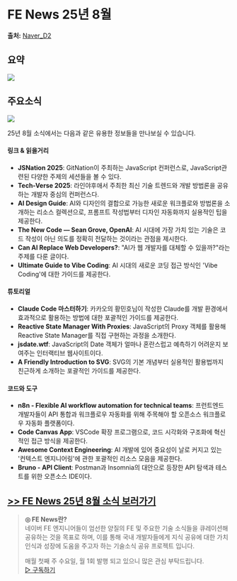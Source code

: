 # FE News 25년 8월

**출처:** [Naver_D2](https://d2.naver.com/news/3554080)

## 요약
![](https://d2.naver.com/content/images/2023/07/-----------2023-07-06------4-16-49.png)

주요소식
----

![](https://d2.naver.com/content/images/2025/08/-----------2025-08-07-------10-58-37.png)

25년 8월 소식에서는 다음과 같은 유용한 정보들을 만나보실 수 있습니다.

#### 링크 & 읽을거리

* **JSNation 2025**: GitNation이 주최하는 JavaScript 컨퍼런스로, JavaScript관련된 다양한 주제의 세션들을 볼 수 있다.
* **Tech-Verse 2025**: 라인야후애서 주최한 최신 기술 트렌드와 개발 방법론을 공유하는 개발자 중심의 컨퍼런스다.
* **AI Design Guide**: AI와 디자인의 결합으로 가능한 새로운 워크플로와 방법론을 소개하는 리소스 컬렉션으로, 프롬프트 작성법부터 디자인 자동화까지 실용적인 팁을 제공한다.
* **The New Code — Sean Grove, OpenAI**: AI 시대에 가장 가치 있는 기술은 코드 작성이 아닌 의도를 정확히 전달하는 것이라는 관점을 제시한다.
* **Can AI Replace Web Developers?**: "AI가 웹 개발자를 대체할 수 있을까?"라는 주제를 다룬 글이다.
* **Ultimate Guide to Vibe Coding**: AI 시대의 새로운 코딩 접근 방식인 'Vibe Coding'에 대한 가이드를 제공한다.

#### 튜토리얼

* **Claude Code 마스터하기**: 카카오의 황민호님이 작성한 Claude를 개발 환경에서 효과적으로 활용하는 방법에 대한 포괄적인 가이드를 제공한다.
* **Reactive State Manager With Proxies**: JavaScript의 Proxy 객체를 활용해 Reactive State Manager를 직접 구현하는 과정을 소개한다.
* **jsdate.wtf**: JavaScript의 Date 객체가 얼마나 혼란스럽고 예측하기 어려운지 보여주는 인터랙티브 웹사이트이다.
* **A Friendly Introduction to SVG**: SVG의 기본 개념부터 실용적인 활용법까지 친근하게 소개하는 포괄적인 가이드를 제공한다.

#### 코드와 도구

* **n8n - Flexible AI workflow automation for technical teams**: 프런트엔드 개발자들이 API 통합과 워크플로우 자동화를 위해 주목해야 할 오픈소스 워크플로우 자동화 플랫폼이다.
* **Code Canvas App**: VSCode 확장 프로그램으로, 코드 시각화와 구조화에 혁신적인 접근 방식을 제공한다.
* **Awesome Context Engineering**: AI 개발에 있어 중요성이 날로 커지고 있는 '컨텍스트 엔지니어링'에 관한 포괄적인 리소스 모음을 제공한다.
* **Bruno - API Client**: Postman과 Insomnia의 대안으로 등장한 API 탐색과 테스트를 위한 오픈소스 IDE이다.

[>> FE News 25년 8월 소식 보러가기](https://github.com/naver/fe-news/blob/master/issues/2025-08.md)
-------------------------------------------------------------------------------------------

> **◎ FE News란?**  
> 네이버 FE 엔지니어들이 엄선한 양질의 FE 및 주요한 기술 소식들을 큐레이션해 공유하는 것을 목표로 하며, 이를 통해 국내 개발자들에게 지식 공유에 대한 가치 인식과 성장에 도움을 주고자 하는 기술소식 공유 프로젝트 입니다.
>
> 매월 첫째 주 수요일, 월 1회 발행 되고 있으니 많은 관심 부탁드립니다.  
> [▷ 구독하기](https://fenews.substack.com/embed)
